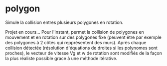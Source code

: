 # polygon
Simule la collision entres plusieurs polygones en rotation.

Projet en cours...
Pour l'instant, permet la collision de polygones en mouvement et en rotation sur des polygones fixe (peuvent être par exemple des polygones à 2 côtés qui repprésentent des murs). 
Après chaque collision détectée (résolution d'équations de droites si les polynomes sont proches), le vecteur de vitesse Vg et w de rotation sont modifiés de la façon la plus réaliste possible grace à une méthode itérative.
